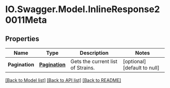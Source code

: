 # IO.Swagger.Model.InlineResponse20011Meta
## Properties

Name | Type | Description | Notes
------------ | ------------- | ------------- | -------------
**Pagination** | [**Pagination**](Pagination.md) | Gets the current list of Strains. | [optional] [default to null]

[[Back to Model list]](../README.md#documentation-for-models) [[Back to API list]](../README.md#documentation-for-api-endpoints) [[Back to README]](../README.md)

